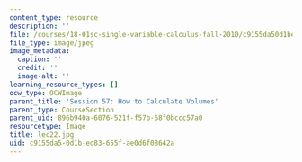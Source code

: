 ```yaml
---
content_type: resource
description: ''
file: /courses/18-01sc-single-variable-calculus-fall-2010/c9155da50d1bed83655fae0d6f08642a_lec22.jpg
file_type: image/jpeg
image_metadata:
  caption: ''
  credit: ''
  image-alt: ''
learning_resource_types: []
ocw_type: OCWImage
parent_title: 'Session 57: How to Calculate Volumes'
parent_type: CourseSection
parent_uid: 896b940a-6076-521f-f57b-68f0bccc57a0
resourcetype: Image
title: lec22.jpg
uid: c9155da5-0d1b-ed83-655f-ae0d6f08642a
---
```

